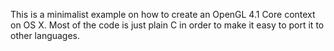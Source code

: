 This is a minimalist example on how to create an OpenGL 4.1 Core context on OS X. Most of the code is just plain C in order to make it easy to port it to other languages.
